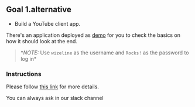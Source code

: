 ## Goal 1.alternative

- Build a YouTube client app.

There's an application deployed as [demo](https://react-certification-2020.netlify.app/) for you to check the basics on how it should look at the end.

> \*_NOTE:_ Use `wizeline` as the username and `Rocks!` as the password to log in\*

### Instructions

Please follow [this link](https://gist.github.com/jparciga/83341911fbc8cd716be12af50c0e496a) for more details.

You can always ask in our slack channel
